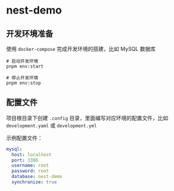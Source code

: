 # nest-demo

## 开发环境准备

使用 `docker-compose` 完成开发环境的搭建，比如 MySQL 数据库

```shell
# 启动开发环境
pnpm env:start

# 停止开发环境
pnpm env:stop
```

## 配置文件

项目根目录下创建 `.config` 目录，里面编写对应环境的配置文件，比如 `development.yaml` 或 `development.yml`

示例配置文件：

```yaml
mysql:
  host: localhost
  port: 3306
  username: root
  password: root
  database: nest-demo
  synchronize: true
```
